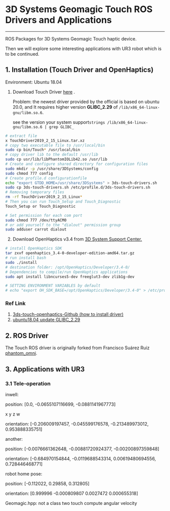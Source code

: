 # 3D Systems Geomagic Touch ROS Drivers and Applications
---------------------------------------------
ROS Packages for 3D Systems Geomagic Touch haptic device.

Then we will explore some interesting applications with UR3 robot which is to be continued.

## 1. Installation (Touch Driver and OpenHaptics)

Environment: Ubuntu 18.04

1. Download Touch Driver [here](https://s3.amazonaws.com/dl.3dsystems.com/binaries/Sensable/Linux/TouchDriver2019_2_15_Linux.tar.xz) . 

   Problem: the newest driver provided by the official is based on ubuntu 20.0, and It requires higher version **GLIBC_2.29** of `/lib/x86_64-linux-gnu/libm.so.6`. 

   see the version your system support`strings /lib/x86_64-linux-gnu/libm.so.6 | grep GLIBC_`

```bash
# extract file 
x TouchDriver2019_2_15_Linux.tar.xz
# copy two executable file to /usr/local/bin 
sudo cp bin/Touch* /usr/local/bin 
# copy driver lib to the default /usr/lib
sudo cp usr/lib/libPhantomIOLib42.so /usr/lib
# Create and configure shared directory for configuration files
sudo mkdir -p /usr/share/3DSystems/config
sudo chmod 777 config
# Create profile.d configurationfile
echo "export GTDD_HOME=/usr/share/3DSystems" > 3ds-touch-drivers.sh
sudo cp 3ds-touch-drivers.sh /etc/profile.d/3ds-touch-drivers.sh
# Removing temporary files
rm -rf TouchDriver2019_2_15_Linux*
# Then you can run Touch_Setup and Touch_Diagnostic
Touch_Setup or Touch_Diagnostic

# Set permission for each com port
sudo chmod 777 /dev/ttyACM0
# or add yourself to the "dialout" permission group 
sudo adduser carrot dialout
```

2. Download OpenHaptics v3.4 from [3D System Support Center.](https://support.3dsystems.com/s/article/OpenHaptics-for-Linux-Developer-Edition-v34?language=en_US)

```bash
# install OpenHaptics SDK 
tar zxvf openhaptics_3.4-0-developer-edition-amd64.tar.gz
# run install bash
sudo ./install
# destination folder: /opt/OpenHaptics/Developer/3.4-0/
# Dependencies to compile/run OpenHaptics applications
sudo apt install libncurses5-dev freeglut3-dev zlib1g-dev

# SETTING ENVIRONMENT VARIABLES by default
# echo "export OH_SDK_BASE=/opt/OpenHaptics/Developer/3.4-0" > /etc/profile.d/openhaptics.sh
```

### Ref Link

1. [3ds-touch-openhaptics-Github (how to install driver)](https://github.com/jhu-cisst-external/3ds-touch-openhaptics)
2. [ubuntu18.04 update GLIBC_2.29](https://www.cnblogs.com/chenyirong/p/16342370.html)

##  2. ROS Driver

The Touch ROS driver is originally forked from Francisco Suárez Ruiz [phantom_omni](https://github.com/fsuarez6/phantom_omni). 



## 3. Applications with UR3

### 3.1 Tele-operation



inwell:

position: [0.0, -0.0655107116699, -0.0881141967773]

x y z w

orientation: [-0.206009197457, -0.045599176578, -0.213489973012, 0.953888335751]

another:

position: [-0.0076661362648, -0.00881720924377, -0.00200897359848]

orientation: [-0.684970154844, -0.0119688543314, 0.00619480694556, 0.728446468771]



robot home pose:

position: [-0.112022, 0.29858, 0.312805]

orientation: [0.999996 -0.000809807 0.0027472 0.000655318] 

Geomagic.hpp:  not a class  two touch  compute angular velocity






